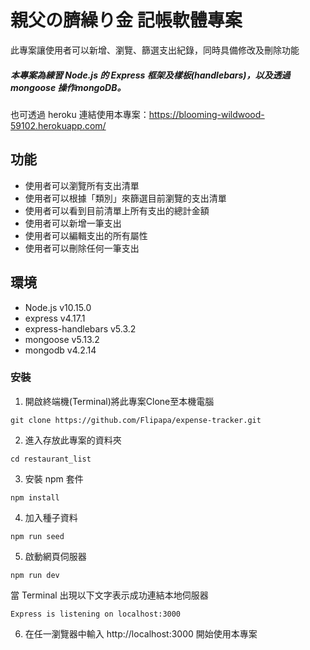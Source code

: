 # 親父の臍繰り金 記帳軟體專案
此專案讓使用者可以新增、瀏覽、篩選支出紀錄，同時具備修改及刪除功能

##### 本專案為練習 Node.js 的 Express 框架及樣板(handlebars)，以及透過 mongoose 操作mongoDB。
也可透過 heroku 連結使用本專案：https://blooming-wildwood-59102.herokuapp.com/

## 功能
- 使用者可以瀏覽所有支出清單
- 使用者可以根據「類別」來篩選目前瀏覽的支出清單
- 使用者可以看到目前清單上所有支出的總計金額
- 使用者可以新增一筆支出
- 使用者可以編輯支出的所有屬性
- 使用者可以刪除任何一筆支出

## 環境
- Node.js v10.15.0
- express v4.17.1
- express-handlebars v5.3.2
- mongoose v5.13.2
- mongodb v4.2.14

### 安裝
1. 開啟終端機(Terminal)將此專案Clone至本機電腦
```
git clone https://github.com/Flipapa/expense-tracker.git
```
2. 進入存放此專案的資料夾
```
cd restaurant_list
```
3. 安裝 npm 套件
```
npm install
```
4. 加入種子資料
```
npm run seed
```
5. 啟動網頁伺服器
```
npm run dev
```
當 Terminal 出現以下文字表示成功連結本地伺服器
```
Express is listening on localhost:3000
```
6. 在任一瀏覽器中輸入 http://localhost:3000 開始使用本專案
